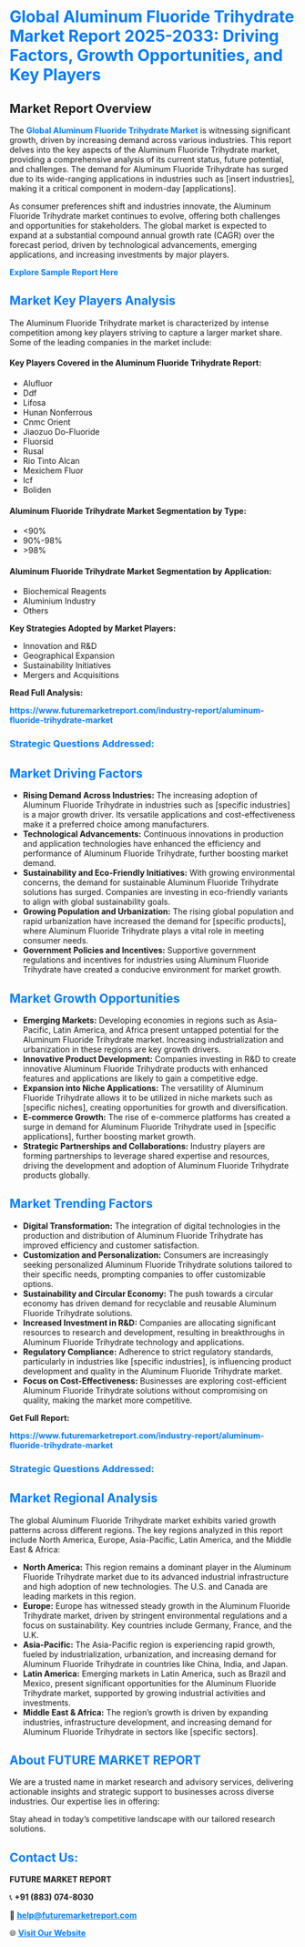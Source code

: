 <h1 style="color: #007BFF;">Global Aluminum Fluoride Trihydrate Market Report 2025-2033: Driving Factors, Growth Opportunities, and Key Players</h1>

<section id="overview">
<h2>Market Report Overview</h2>
<p>The <a href="https://www.futuremarketreport.com/industry-report/aluminum-fluoride-trihydrate-market" style="color: #007BFF; text-decoration: none;"><strong>Global Aluminum Fluoride Trihydrate Market</strong></a> is witnessing significant growth, driven by increasing demand across various industries. This report delves into the key aspects of the Aluminum Fluoride Trihydrate market, providing a comprehensive analysis of its current status, future potential, and challenges. The demand for Aluminum Fluoride Trihydrate has surged due to its wide-ranging applications in industries such as [insert industries], making it a critical component in modern-day [applications].</p>
<p>As consumer preferences shift and industries innovate, the Aluminum Fluoride Trihydrate market continues to evolve, offering both challenges and opportunities for stakeholders. The global market is expected to expand at a substantial compound annual growth rate (CAGR) over the forecast period, driven by technological advancements, emerging applications, and increasing investments by major players.</p>
</section>

<section id="overview">
<p><a href="https://www.futuremarketreport.com/request-sample/reportId=29646" style="color: #007BFF; text-decoration: none;"><strong>Explore Sample Report Here</strong></a></p>
</section>

<section id="key-players">
<h2 style="color: #007BFF;">Market Key Players Analysis</h2>
<p>The Aluminum Fluoride Trihydrate market is characterized by intense competition among key players striving to capture a larger market share. Some of the leading companies in the market include:</p>
<h4>Key Players Covered in the Aluminum Fluoride Trihydrate Report:</h4>
<ul><li>Alufluor</li><li>Ddf</li><li>Lifosa</li><li>Hunan Nonferrous</li><li>Cnmc Orient</li><li>Jiaozuo Do-Fluoride</li><li>Fluorsid</li><li>Rusal</li><li>Rio Tinto Alcan</li><li>Mexichem Fluor</li><li>Icf</li><li>Boliden</li></ul>
<h4>Aluminum Fluoride Trihydrate Market Segmentation by Type:</h4>
<ul><li>&lt;90%</li><li>90%-98%</li><li>&gt;98%</li></ul>

<h4>Aluminum Fluoride Trihydrate Market Segmentation by Application:</h4>
<ul><li>Biochemical Reagents</li><li>Aluminium Industry</li><li>Others</li></ul>
<p><strong>Key Strategies Adopted by Market Players:</strong></p>
<ul>
<li>Innovation and R&D</li>
<li>Geographical Expansion</li>
<li>Sustainability Initiatives</li>
<li>Mergers and Acquisitions</li>
</ul>
</section>

<section>
<p><strong>Read Full Analysis: </strong></p><a href="https://www.futuremarketreport.com/industry-report/aluminum-fluoride-trihydrate-market" style="color: #007BFF; text-decoration: none;"><strong>https://www.futuremarketreport.com/industry-report/aluminum-fluoride-trihydrate-market</strong></a>
<h3 style="color: #007BFF;">Strategic Questions Addressed:</h3>
</section>

<section id="driving-factors">
<h2 style="color: #007BFF;">Market Driving Factors</h2>
<ul>
<li><strong>Rising Demand Across Industries:</strong> The increasing adoption of Aluminum Fluoride Trihydrate in industries such as [specific industries] is a major growth driver. Its versatile applications and cost-effectiveness make it a preferred choice among manufacturers.</li>
<li><strong>Technological Advancements:</strong> Continuous innovations in production and application technologies have enhanced the efficiency and performance of Aluminum Fluoride Trihydrate, further boosting market demand.</li>
<li><strong>Sustainability and Eco-Friendly Initiatives:</strong> With growing environmental concerns, the demand for sustainable Aluminum Fluoride Trihydrate solutions has surged. Companies are investing in eco-friendly variants to align with global sustainability goals.</li>
<li><strong>Growing Population and Urbanization:</strong> The rising global population and rapid urbanization have increased the demand for [specific products], where Aluminum Fluoride Trihydrate plays a vital role in meeting consumer needs.</li>
<li><strong>Government Policies and Incentives:</strong> Supportive government regulations and incentives for industries using Aluminum Fluoride Trihydrate have created a conducive environment for market growth.</li>
</ul>
</section>

<section id="growth-opportunities">
<h2 style="color: #007BFF;">Market Growth Opportunities</h2>
<ul>
<li><strong>Emerging Markets:</strong> Developing economies in regions such as Asia-Pacific, Latin America, and Africa present untapped potential for the Aluminum Fluoride Trihydrate market. Increasing industrialization and urbanization in these regions are key growth drivers.</li>
<li><strong>Innovative Product Development:</strong> Companies investing in R&D to create innovative Aluminum Fluoride Trihydrate products with enhanced features and applications are likely to gain a competitive edge.</li>
<li><strong>Expansion into Niche Applications:</strong> The versatility of Aluminum Fluoride Trihydrate allows it to be utilized in niche markets such as [specific niches], creating opportunities for growth and diversification.</li>
<li><strong>E-commerce Growth:</strong> The rise of e-commerce platforms has created a surge in demand for Aluminum Fluoride Trihydrate used in [specific applications], further boosting market growth.</li>
<li><strong>Strategic Partnerships and Collaborations:</strong> Industry players are forming partnerships to leverage shared expertise and resources, driving the development and adoption of Aluminum Fluoride Trihydrate products globally.</li>
</ul>
</section>

<section id="trending-factors">
<h2 style="color: #007BFF;">Market Trending Factors</h2>
<ul>
<li><strong>Digital Transformation:</strong> The integration of digital technologies in the production and distribution of Aluminum Fluoride Trihydrate has improved efficiency and customer satisfaction.</li>
<li><strong>Customization and Personalization:</strong> Consumers are increasingly seeking personalized Aluminum Fluoride Trihydrate solutions tailored to their specific needs, prompting companies to offer customizable options.</li>
<li><strong>Sustainability and Circular Economy:</strong> The push towards a circular economy has driven demand for recyclable and reusable Aluminum Fluoride Trihydrate solutions.</li>
<li><strong>Increased Investment in R&D:</strong> Companies are allocating significant resources to research and development, resulting in breakthroughs in Aluminum Fluoride Trihydrate technology and applications.</li>
<li><strong>Regulatory Compliance:</strong> Adherence to strict regulatory standards, particularly in industries like [specific industries], is influencing product development and quality in the Aluminum Fluoride Trihydrate market.</li>
<li><strong>Focus on Cost-Effectiveness:</strong> Businesses are exploring cost-efficient Aluminum Fluoride Trihydrate solutions without compromising on quality, making the market more competitive.</li>
</ul>
</section>

<section>
<p><strong>Get Full Report: </strong></p><a href="https://www.futuremarketreport.com/industry-report/aluminum-fluoride-trihydrate-market" style="color: #007BFF; text-decoration: none;"><strong>https://www.futuremarketreport.com/industry-report/aluminum-fluoride-trihydrate-market</strong></a>
<h3 style="color: #007BFF;">Strategic Questions Addressed:</h3>
</section>


<section id="regional-analysis">
<h2 style="color: #007BFF;">Market Regional Analysis</h2>
<p>The global Aluminum Fluoride Trihydrate market exhibits varied growth patterns across different regions. The key regions analyzed in this report include North America, Europe, Asia-Pacific, Latin America, and the Middle East & Africa:</p>
<ul>
<li><strong>North America:</strong> This region remains a dominant player in the Aluminum Fluoride Trihydrate market due to its advanced industrial infrastructure and high adoption of new technologies. The U.S. and Canada are leading markets in this region.</li>
<li><strong>Europe:</strong> Europe has witnessed steady growth in the Aluminum Fluoride Trihydrate market, driven by stringent environmental regulations and a focus on sustainability. Key countries include Germany, France, and the U.K.</li>
<li><strong>Asia-Pacific:</strong> The Asia-Pacific region is experiencing rapid growth, fueled by industrialization, urbanization, and increasing demand for Aluminum Fluoride Trihydrate in countries like China, India, and Japan.</li>
<li><strong>Latin America:</strong> Emerging markets in Latin America, such as Brazil and Mexico, present significant opportunities for the Aluminum Fluoride Trihydrate market, supported by growing industrial activities and investments.</li>
<li><strong>Middle East & Africa:</strong> The region’s growth is driven by expanding industries, infrastructure development, and increasing demand for Aluminum Fluoride Trihydrate in sectors like [specific sectors].</li>
</ul>
</section>

<footer>
<h2 style="color: #007BFF;">About FUTURE MARKET REPORT</h2>
<p>We are a trusted name in market research and advisory services, delivering actionable insights and strategic support to businesses across diverse industries. Our expertise lies in offering:</p>

<p>Stay ahead in today’s competitive landscape with our tailored research solutions.</p>

<h2 style="color: #007BFF;">Contact Us:</h2>
<p><strong>FUTURE MARKET REPORT</strong></p>
<p>📞 <strong>+91 (883) 074-8030</strong></p>
<p>📧 <strong><a href="mailto:help@futuremarketreport.com" style="color: #007BFF;">help@futuremarketreport.com</a></strong></p>
<p>🌐 <strong><a href="https://www.futuremarketreport.com/" style="color: #007BFF;">Visit Our Website</a></strong></p>
</footer>